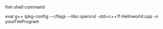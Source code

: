 
fish shell command

eval g++ (pkg-config --cflags --libs opencv) -std=c++11  Helloworld.cpp  -o yourFileProgram  